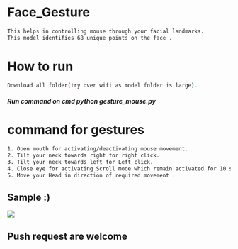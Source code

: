 # Face_Gesture
 
```bash  
This helps in controlling mouse through your facial landmarks. 
This model identifies 68 unique points on the face . 
```    
# How to run  
```bash     
Download all folder(try over wifi as model folder is large).
``` 
##### Run command on cmd  python gesture_mouse.py 

  
# command for gestures
```bash
1. Open mouth for activating/deactivating mouse movement.
2. Tilt your neck towards right for right click.
3. Tilt your neck towards left for Left click.
4. Close eye for activating Scroll mode which remain activated for 10 seconds.
5. Move your Head in direction of required movement .
```

## Sample :)
<img src="Sample/example.gif">   

## Push request are welcome 
       
  
